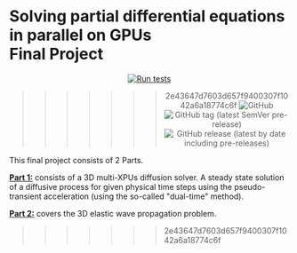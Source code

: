  # Solving partial differential equations in parallel on GPUs <br/> Final Project
<div align="center">
 
[![Run tests](https://github.com/samuelbohl/101-0250-00-Final-Project/actions/workflows/CI.yml/badge.svg)](https://github.com/samuelbohl/101-0250-00-Final-Project/actions/workflows/CI.yml)
>>>>>>> 2e43647d7603d657f9400307f1042a6a18774c6f
![GitHub](https://img.shields.io/github/license/samuelbohl/101-0250-00-Final-Project)
![GitHub tag (latest SemVer pre-release)](https://img.shields.io/github/v/tag/samuelbohl/101-0250-00-Final-Project?include_prereleases)
![GitHub release (latest by date including pre-releases)](https://img.shields.io/github/v/release/samuelbohl/101-0250-00-Final-Project?include_prereleases)

</div>


This final project consists of 2 Parts. 

[**Part 1:**](/docs/part1.md) consists of a 3D multi-XPUs diffusion solver. A steady state solution of a diffusive process for given physical time steps using the pseudo-transient acceleration (using the so-called "dual-time" method).

[**Part 2:**](/docs/part2.md) covers the 3D elastic wave propagation problem. 
>>>>>>> 2e43647d7603d657f9400307f1042a6a18774c6f

